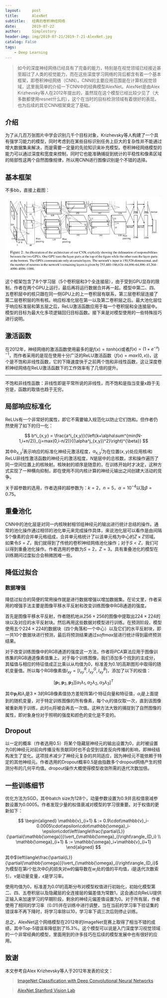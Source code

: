 ```yaml
---
layout:     post
title:      AlexNet
subtitle:   经典的卷积神经网络
date:       2019-07-22
author:     Simplestory
header-img: img/2019-07-21/2019-7-21-AlexNet.jpg
catalog: False
tags:
    - Deep Learning
---
```


>如今的深度神经网络已经具有了完备的能力，特别是在视觉领域已经接近甚至超过了人类的视觉能力，而在这些深度学习网络的背后都含有着一个基本框架，即卷积神经网络（CNN）。CNN的主要应用范围是在计算机视觉领域，这里我简单的介绍一下CNN中的经典模型AlexNet。AlexNet是由Alex Krizhevsky等人在2012年提出的，虽然现在这个模型已经比较少见了（大多数都使用resnet什么的），这个在当时的目标检测领域有着很好的表现，也为后续的其它CNN框架奠定了基础。

## 介绍

为了从几百万张图片中学会识别几千个目标对象，Krizhevsky等人构建了一个具有强学习能力的模型，同时考虑到在某些目标识别任务上巨大的复杂性并不能通过增大数据集来解决，而是需要一定量的先验知识来补充模型。卷积神经网络模型的能力可以通过深度和宽度来控制，同时它也能准确捕捉到统计的平稳性和像素区域的局部性这两个自然图像规律，所以用CNN进行图像识别是个不错的选择。

## 基本框架

不多bb，直接上截图：

![the architecture of alexnet](https://raw.githubusercontent.com/simplestory/simplestory.github.io/master/img/2019-07-21/the_architecture_of_alexnet.png)

这个框架包含了8个学习层（5个卷积层和3个全连接层），由于受到GPU显存的限制，作者在两个GPU上运行，最后再将运行数据合并再一起。模型中第二、四、五卷积层中的核只跟在同一侧GPU上的上一卷积层有联系，第三层卷积层连接了第二层卷积层的所有核。响应标准化层在第一以及第二卷积层之后。最大池化层位于响应标准层和第五层之后，ReLU激活函数应用于每一个卷积层和全连接层中。模型的目标为最大化多项逻辑回归目标函数。接下来是对模型使用的一些特殊技巧进行说明。

## 激活函数

在2012年，神经网络的激活函数使用最多的是$f(x) = tanh(x)$或者$f(x) = (1+e^{-x})^{-1}$，而作者采用的是现在使用十分广泛的ReLU激活函数（$f(x) = max(0,x)$)，这个是不饱和非线性函数，它的下降速度快于之前两个饱和非线性函数，这让深度卷积神经网络在ReLU激活函数下的工作效率有了几倍的提升。

---
不饱和非线性函数：非线性即是平常所说的非线性，而不饱和是指当变量x趋于无穷是，函数的取值也趋于无穷。

## 局部响应标准化

ReLUs有一个非常好的属性，即它不需要输入规范化以防止它们饱和。但作者仍然使用了如下的归一化：

$$
b^i_{x,y} = \frac{a^i_{x,y}}{\left(k+\alpha\sum^{min(N-1,i+n/2)}_{j=max(0,i-n/2)}{(\alpha^j_{x,y})^2}\right)^{\beta}}
$$

其中$b^i_{x,y}$表示响应的标准化神经元激活程度，$\alpha^i_{x,y}$为在位置$(x,y)$处应用核$i$和ReLU非线性激活函数的神经元的激活程度，$N$是层中的总核数，求和操作遍历了同一空间位置上的核映射。核映射的顺序是随意的，在训练开始时才决定，这种方式实现了一种横向抑制，即在使用不同内核计算的神经元输出之间创建大活动的竞争。

关于超参数的选用，作者选择的超参数为：$k=2$，$n=5$，$\alpha=10^{-4}$以及$\beta=0.75$。

## 重叠池化

CNN中的池化层是对同一内核映射相邻组神经元的输出进行统计总结的操作。通常的池化操作通过相邻的池化单元来完成操作具体，来说池化层可以看作是由间隔S个像素的合并单元格组成，合并单元格统计了以该单元格为中心的$Z \times Z$邻域。如果令$S = Z$，我们就得到了传统的卷积神经网络池化操作；对于$S < Z$，我们可以得到重叠池化操作。作者选用的参数为$S = 2$，$Z = 3$。具有重叠池化的模型在训练期间过度拟合会稍微困难一些。

## 降低过拟合

### 数据增强

降低过拟合的简便的常用操作就是进行数据增强以增加数据集。在论文里，作者采用的增强手法主要是图像平移水平反射和改变训练图像中RGB通道的强度。

首先是图像平移水平反射，作者随机地从$256 \times 256$的图像中提取出$224 \times 224$的块以及对应的水平反射块。然后再用这些数据对模型进行训练。在预测阶段，模型使用五个$224 \times 224$的数据块（四个角落和一个中心）以及它们的水平反射块，即一共10个数据块进行预测，最后将预测结果通过$softmax$层进行统计得到最终预测结果。

对于改变训练图像中的RGB通道的强度这一方法，作者将$PCA$算法应用于图像训练集的RGB通道像素值集上。对于每个训练图像，我们添加多个找到的主成分，其幅值与相应的特征值成正比乘以从均值为0，标准差为0.1的高斯图形中取得的随机变量值。所以每个RGB像素值$I_{xy} = [I^R_{xy},I^G_{xy},I^B_{xy}]$，添加了以下的权值：

$$
[\mathbf{p}_1,\mathbf{p}_2,\mathbf{p}_3][\alpha_1\lambda_1,\alpha_2\lambda_2,\alpha_3\lambda_3]^T
$$

其中$\mathbf{p}_i$和$\lambda_i$是$3 \times 3$的RGB像素值协方差矩阵第$i$个特征向量和特征值，$\alpha_i$是上面提到的随机变量，对于特定训练图像的所有像素，每个$\alpha_i$的值仅取一次，直到该图像被重新用于训练，此时$\alpha_i$将被会再去一次值。这种方法大致的捕捉到了自然图像的属性，即对象身份对于照明的强度和颜色的变化是不变的。

## Dropout

以一定的概率（作者选用0.5）将某个隐藏层神经元的输出设置为0，此时被设置为0的神经元对前向传播没有贡献同时也不会受到误差反向传播的影响，即神经结构发生了变化。这项技术减少了神经元复杂的共同适应，因为神经元不能依赖于特定的其他神经元。作者选用的Dropout概率0.5是由指数多个dropout网络产生的预测分布的几何平均值。dropout操作大概使得模型收敛所需的迭代次数加倍。

## 一些训练细节

优化方法为SGD，其中batch size为128个，动量参数设置为0.9并且权值衰减参数设置为0.0005。作者发现少量的权值衰减对模型的学习很重要。对于权值的更新如下：

$$
\begin{aligned}
    \mathbb{v}_{i+1} & := 0.9\cdot\mathbb{v}_i-0.0005\cdot\epsilon\cdot\mathbb{\omega}_i-\epsilon\cdot\left\langle\frac{\partial{L}}{\partial{\mathbb{\omega}}}\vert_{\mathbb{\omega}_i}\right\rangle_{D_i}  \\
    \mathbb{\omega}_{i+1} & := \mathbb{\omega}_i+\mathbb{v}_{i+1}
\end{aligned}
$$

其中$\left\langle\frac{\partial{L}}{\partial{\mathbb{\omega}}}\vert_{\mathbb{\omega}_i}\right\rangle_{D_i}$为模型在第$i$个批次中$D_i$的损失对$w$的偏导数在$w_i$处的值的平均值，$i$是迭代次数索引，$v$是动量变量，$\epsilon$是学习率。

使用均值为0，标准差为0.01的高斯分布对模型权值进行初始化，初始化模型第二、四、五卷积层以及隐藏层的全连接层的偏差值为常数1，这会通过向ReLU提供正输入来加速学习的早期阶段，剩余的神经元偏差值设置为0。对于所有层，作者使用了相同的学习率（0.01)并在训练中进行调整，当在当前的学习率下验证集的错误率不再下降时，将学习率除以10，学习率下调三次后则停止训练。

总之，AlexNet这个网络模型在2012年的ImageNet竞赛上取得了相当不错的成绩，其中Top-5错误率降低到了$15.3\%$。这个模型可以说是入门深度学习视觉领域的一个非常经典的模型，里面用到的许多技巧在后续的模型发展中也有很好的应用。

## 致谢

本文参考自Alex Krizhevsky等人于2012年发表的论文：

>[ImageNet Classification with Deep Convolutional Neural Networks](https://papers.nips.cc/paper/4824-imagenet-classification-with-deep-convolutional-neural-networks.pdf)

>[AlexNet Stanford Vision Lab](http://vision.stanford.edu/teaching/cs231b_spring1415/slides/alexnet_tugce_kyunghee.pdf)